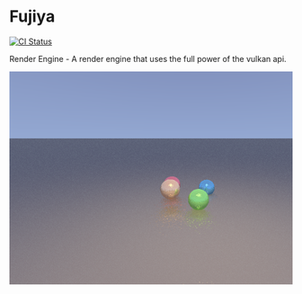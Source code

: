 
# Fujiya
[![CI Status](https://github.com/olejaaaaaaaa/fujiya/actions/workflows/rust.yml/badge.svg)](https://github.com/olejaaaaaaaa/fujiya/actions)

Render Engine - A render engine that uses the full power of the vulkan api.

![Logo](https://github.com/olejaaaaaaaa/fujiya/blob/main/shared/assets/texture/intro.bmp)


